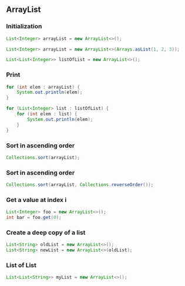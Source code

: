 ## ArrayList

### Initialization

```java
List<Integer> arrayList = new ArrayList<>();

List<Integer> arrayList = new ArrayList<>(Arrays.asList(1, 2, 3));

List<List<Integer>> listOfList = new ArrayList<>();
```

 
### Print

```java
for (int elem : arrayList) {
    System.out.println(elem);
}

for (List<Integer> list : listOfList) {
    for (int elem : list) {
        System.out.println(elem);
    }
}
```
### Sort in ascending order

```java
Collections.sort(arrayList);
```

### Sort in ascending order

```java
Collections.sort(arrayList, Collections.reverseOrder());
```

### Get a value at index i

```java
List<Integer> foo = new ArrayList<>();
int bar = foo.get(0);
```

### Create a deep copy of a list

```java
List<String> oldList = new ArrayList<>();
List<String> newList = new ArrayList<>(oldList);
```

### List of List

```java
List<List<String>> myList = new ArrayList<>();
```
